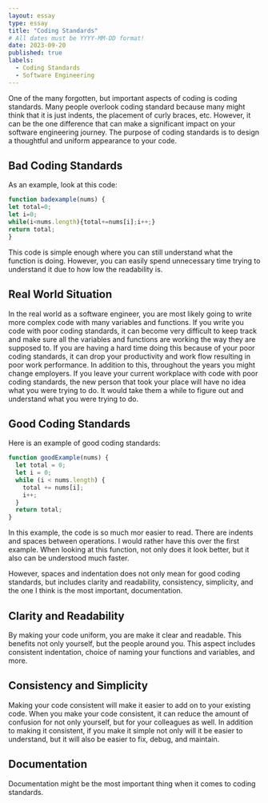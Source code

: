 ```yaml
---
layout: essay
type: essay
title: "Coding Standards"
# All dates must be YYYY-MM-DD format!
date: 2023-09-20
published: true
labels:
  - Coding Standards
  - Software Engineering
---
```


One of the many forgotten, but important aspects of coding is coding standards. Many people overlook coding standard because many might think that it is just indents, the placement of curly braces, etc. However, it can be the one difference that can make a significant impact on your software engineering journey. The purpose of coding standards is to design a thoughtful and uniform appearance to your code. 

## Bad Coding Standards

As an example, look at this code:
```javascript
function badexample(nums) {
let total=0;
let i=0;
while(i<nums.length){total+=nums[i];i++;}
return total;
}
```

This code is simple enough where you can still understand what the function is doing. However, you can easily spend unnecessary time trying to understand it due to how low the readability is. 

## Real World Situation
In the real world as a software engineer, you are most likely going to write more complex code with many variables and functions. If you write you code with poor coding standards, it can become very difficult to keep track and make sure all the variables and functions are working the way they are supposed to. If you are having a hard time doing this because of your poor coding standards, it can drop your productivity and work flow resulting in poor work performance. In addition to this, throughout the years you might change employers. If you leave your current workplace with code with poor coding standards, the new person that took your place will have no idea what you were trying to do. It would take them a while to figure out and understand what you were trying to do.

## Good Coding Standards
Here is an example of good coding standards:
```javascript
function goodExample(nums) {
  let total = 0;
  let i = 0;
  while (i < nums.length) {
    total += nums[i];
    i++;
  }
  return total;
}
```
In this example, the code is so much mor easier to read. There are indents and spaces between operations. I would rather have this over the first example. When looking at this function, not only does it look better, but it also can be understood much faster. 

However, spaces and indentation does not only mean for good coding standards, but includes clarity and readability, consistency, simplicity, and the one I think is the most important, documentation. 

## Clarity and Readability
By making your code uniform, you are make it clear and readable. This benefits not only yourself, but the people around you. This aspect includes consistent indentation, choice of naming your functions and variables, and more. 

## Consistency and Simplicity
Making your code consistent will make it easier to add on to your existing code. When you make your code consistent, it can reduce the amount of confusion for not only yourself, but for your colleagues as well. In addition to making it consistent, if you make it simple not only will it be easier to understand, but it will also be easier to fix, debug, and maintain.

## Documentation
Documentation might be the most important thing when it comes to coding standards. 
